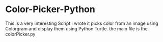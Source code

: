 # Color-Picker-Python
This is a very interesting Script i wrote it picks color from an image using Colorgram and display them using Python Turtle.
the main file is the colorPicker.py
